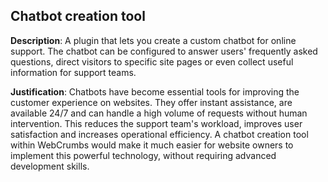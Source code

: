 ## Chatbot creation tool

**Description**: 
A plugin that lets you create a custom chatbot for online support. The chatbot can be configured to answer users' frequently asked questions, direct visitors to specific site pages or even collect useful information for support teams.

**Justification**: 
Chatbots have become essential tools for improving the customer experience on websites. They offer instant assistance, are available 24/7 and can handle a high volume of requests without human intervention. This reduces the support team's workload, improves user satisfaction and increases operational efficiency. A chatbot creation tool within WebCrumbs would make it much easier for website owners to implement this powerful technology, without requiring advanced development skills.
